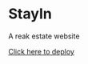 <h1>StayIn</h1>
<p>A reak estate website</p>
<a href to= "https://stayin.pages.dev/">Click here to deploy</a>
